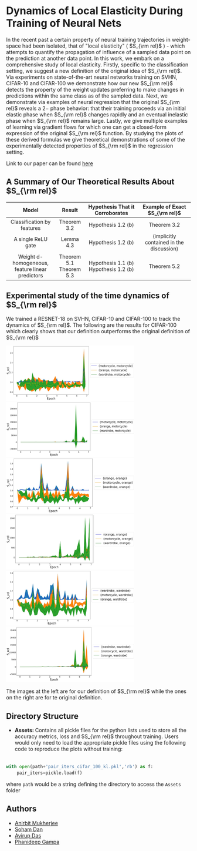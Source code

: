
# Dynamics of Local Elasticity During Training of Neural Nets 

In the recent past a certain property of neural training trajectories in weight-space had been isolated, that of "local elasticity" ( $S_{\rm rel}$ ) - which attempts to quantify the propagation of influence of a sampled data point on the prediction at another data point. In this work, we embark on a comprehensive study of local elasticity. Firstly, specific to the classification setting, we suggest a new definition of the original idea of $S_{\rm rel}$. Via experiments on state-of-the-art neural networks training on SVHN, CIFAR-10 and CIFAR-100 we demonstrate how our new $S_{\rm rel}$ detects the property of the weight updates preferring to make changes in predictions within the same class as of the sampled data. Next, we demonstrate via examples of neural regression that the original $S_{\rm rel}$ reveals a $2-$ phase behavior: that their training proceeds via an initial elastic phase when $S_{\rm rel}$ changes rapidly and an eventual inelastic phase when $S_{\rm rel}$ remains large.  Lastly, we give multiple examples of learning via gradient flows for which one can get a closed-form expression of the original $S_{\rm rel}$ function. By studying the plots of these derived formulas we give theoretical demonstrations of some of the experimentally detected properties of $S_{\rm rel}$ in the regression setting.

Link to our paper can be found [here](https://arxiv.org/pdf/2111.01166.pdf)

## A Summary of Our Theoretical Results About $S_{\rm rel}$

|                    **Model**                    |        **Result**       |  **Hypothesis That it Corroborates**  |    **Example of Exact $S_{\rm rel}$**    |
|:-----------------------------------------------:|:-----------------------:|:-------------------------------------:|:----------------------------------------:|
|            Classification by features           |       Theorem 3.2       |           Hypothesis 1.2 (b)          |                Theorem 3.2               |
|                A single ReLU gate               |        Lemma 4.3        |           Hypothesis 1.2 (b)          | (implicitly contained in the discussion) |
| Weight d-homogeneous,<br /> feature linear predictors | Theorem 5.1 <br />Theorem 5.3 | Hypothesis 1.1 (b) <br />Hypothesis 1.2 (b) |                Theorem 5.2               |


## Experimental study of the time dynamics of $S_{\rm rel}$

We trained a RESNET-18 on SVHN, CIFAR-10 and CIFAR-100 to track the dynamics of $S_{\rm rel}$. The following are the results for CIFAR-100 which clearly shows that our definition outperforms the original definition of $S_{\rm rel}$

<img src="Plots/CIFAR_100/KL_Div/CIFAR_100_KL_plot1.jpg" width="350" height="150"/> <img src="/Plots/CIFAR_100/SuHe/CIFAR_100_SUHE_plot1.jpg" width="350" height="150"/>
<img src="Plots/CIFAR_100/KL_Div/CIFAR_100_KL_plot2.jpg" width="350" height="150"/> <img src="/Plots/CIFAR_100/SuHe/CIFAR_100_SUHE_plot2.jpg" width="350" height="150"/>
<img src="Plots/CIFAR_100/KL_Div/CIFAR_100_KL_plot3.jpg" width="350" height="150"/> <img src="/Plots/CIFAR_100/SuHe/CIFAR_100_SUHE_plot3.jpg" width="350" height="150"/>

The images at the left are for our definition of $S_{\rm rel}$ while the ones on the right are for te original definition. 

## Directory Structure

- <b> Assets: </b> Contains all pickle files for the python lists used to store all the accuracy metrics, loss and $S_{\rm rel}$ throughout training. Users would only need to load the appropriate pickle files using the following code to reproduce the plots without training:

```python

with open(path+'pair_iters_cifar_100_kl.pkl','rb') as f:
    pair_iters=pickle.load(f)

```
where `path` would be a string defining the directory to access the `Assets` folder

## Authors

- [Anirbit Mukherjee](https://research.manchester.ac.uk/en/persons/anirbit.mukherjee)
- [Soham Dan](https://sdan2.github.io)
- [Avirup Das](https://github.com/avirupdas55)
- [Phanideep Gampa](https://phanideepgampa.github.io)


